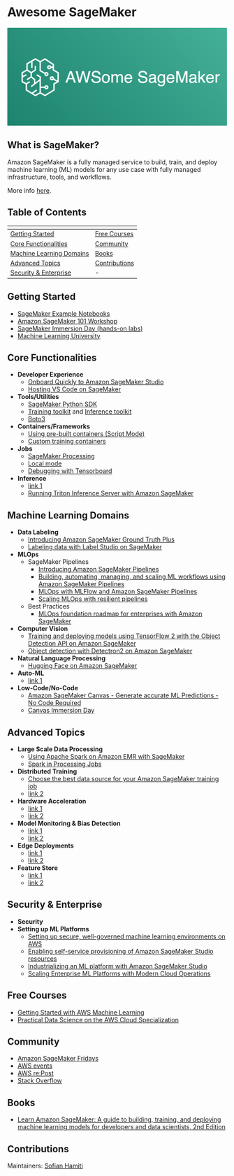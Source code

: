 # Awesome SageMaker
![SageMaker](awesome-sagemaker-intro.png)

## What is SageMaker?
Amazon SageMaker is a fully managed service to build, train, and deploy machine learning (ML) models for any use case with fully managed infrastructure, tools, and workflows.

More info [here](https://www.youtube.com/watch?v=Qv_Tr_BCFCQ).

## Table of Contents
| <!-- -->                                      | <!-- -->                        |
|-----------------------------------------------|---------------------------------|
| [Getting Started](#getting-started)           | [Free Courses](#free-courses)   |
| [Core Functionalities](#core-functionalities) | [Community](#community)         |
| [Machine Learning Domains](#ml-domains)       | [Books](#books)                 |
| [Advanced Topics](#advanced-topics)           | [Contributions](#contributions) |
| [Security & Enterprise](#security-enterprise) | -                               |


<a name="getting-started"></a>
## Getting Started
- [SageMaker Example Notebooks](https://sagemaker-examples.readthedocs.io/en/latest/)
- [Amazon SageMaker 101 Workshop](https://catalog.us-east-1.prod.workshops.aws/workshops/0c6b8a23-b837-4e0f-b2e2-4a3ffd7d645b/en-US)
- [SageMaker Immersion Day (hands-on labs)](https://catalog.us-east-1.prod.workshops.aws/workshops/63069e26-921c-4ce1-9cc7-dd882ff62575/en-US)
- [Machine Learning University](https://aws.amazon.com/machine-learning/mlu/)

<a name="core-functionalities"></a>
## Core Functionalities
- **Developer Experience**
  - [Onboard Quickly to Amazon SageMaker Studio](https://www.youtube.com/watch?v=wiDHCWVrjCU)
  - [Hosting VS Code on SageMaker](https://towardsdatascience.com/hosting-vs-code-in-sagemaker-studio-f211385e25f7)
- **Tools/Utilities**
  - [SageMaker Python SDK](https://sagemaker.readthedocs.io/en/stable/)
  - [Training toolkit](https://github.com/aws/sagemaker-training-toolkit) and [Inference toolkit](https://github.com/aws/sagemaker-inference-toolkit)
  - [Boto3](https://boto3.amazonaws.com/v1/documentation/api/latest/reference/services/sagemaker.html)
- **Containers/Frameworks**
  - [Using pre-built containers (Script Mode)](https://sagemaker.readthedocs.io/en/stable/frameworks/index.html)
  - [Custom training containers](https://github.com/aws/amazon-sagemaker-examples/tree/main/advanced_functionality/custom-training-containers)
- **Jobs**
  - [SageMaker Processing](https://sagemaker.readthedocs.io/en/stable/amazon_sagemaker_processing.html#amazon-sagemaker-processing)
  - [Local mode](https://github.com/aws-samples/amazon-sagemaker-local-mode)
  - [Debugging with Tensorboard](https://google.fr/)
- **Inference**
  - [link 1](https://google.fr/)
  - [Running Triton Inference Server with Amazon SageMaker](https://www.coursera.org/lecture/machine-learning-aws-nvidia/running-triton-inference-server-with-amazon-sagemaker-HwIki)

<a name="ml-domains"></a>
## Machine Learning Domains
- **Data Labeling**
  - [Introducing Amazon SageMaker Ground Truth Plus](https://www.youtube.com/watch?v=Y3Lo63yiqsU)
  - [Labeling data with Label Studio on SageMaker](https://medium.com/geekculture/labeling-data-with-label-studio-on-sagemaker-e4b2d1b562f7)
- **MLOps**
  - SageMaker Pipelines
    - [Introducing Amazon SageMaker Pipelines](https://www.youtube.com/watch?v=Hvz2GGU3Z8g)
    - [Building, automating, managing, and scaling ML workflows using Amazon SageMaker Pipelines](https://aws.amazon.com/blogs/machine-learning/building-automating-managing-and-scaling-ml-workflows-using-amazon-sagemaker-pipelines/)
    - [MLOps with MLFlow and Amazon SageMaker Pipelines](https://towardsdatascience.com/mlops-with-mlflow-and-amazon-sagemaker-pipelines-33e13d43f238)
    - [Scaling MLOps with resilient pipelines](https://towardsdatascience.com/i-tried-scaling-sagemaker-pipeline-executions-and-this-happened-31279b92821e)
  - Best Practices
    - [MLOps foundation roadmap for enterprises with Amazon SageMaker](https://aws.amazon.com/blogs/machine-learning/mlops-foundation-roadmap-for-enterprises-with-amazon-sagemaker/)
- **Computer Vision**
  - [Training and deploying models using TensorFlow 2 with the Object Detection API on Amazon SageMaker](https://aws.amazon.com/blogs/machine-learning/training-and-deploying-models-using-tensorflow-2-with-the-object-detection-api-on-amazon-sagemaker/)
  - [Object detection with Detectron2 on Amazon SageMaker](https://aws.amazon.com/blogs/machine-learning/object-detection-with-detectron2-on-amazon-sagemaker/)
- **Natural Language Processing**
  - [Hugging Face on Amazon SageMaker](https://huggingface.co/docs/sagemaker/main)
- **Auto-ML**
  - [link 1](https://google.fr/)
- **Low-Code/No-Code**
  - [Amazon SageMaker Canvas - Generate accurate ML Predictions - No Code Required](https://www.youtube.com/watch?v=Sy3GDQT6Lnk)
  - [Canvas Immersion Day](https://catalog.us-east-1.prod.workshops.aws/workshops/80ba0ea5-7cf9-4b8c-9d3f-1cd988b6c071/en-US)

<a name="advanced-topics"></a>
## Advanced Topics
- **Large Scale Data Processing**
  - [Using Apache Spark on Amazon EMR with SageMaker](https://www.youtube.com/watch?v=RxRENYQBxZU)
  - [Spark in Processing Jobs](https://sagemaker.readthedocs.io/en/stable/amazon_sagemaker_processing.html#data-processing-with-spark)
- **Distributed Training**
  - [Choose the best data source for your Amazon SageMaker training job](https://aws.amazon.com/blogs/machine-learning/choose-the-best-data-source-for-your-amazon-sagemaker-training-job/)
  - [link 2](https://google.fr/)
- **Hardware Acceleration**
  - [link 1](https://google.fr/)
  - [link 2](https://google.fr/)
- **Model Monitoring & Bias Detection**
  - [link 1](https://google.fr/)
  - [link 2](https://google.fr/)
- **Edge Deployments**
  - [link 1](https://google.fr/)
  - [link 2](https://google.fr/)
- **Feature Store**
  - [link 1](https://google.fr/)
  - [link 2](https://google.fr/)

<a name="security-enterprise"></a>
## Security & Enterprise
- **Security**
- **Setting up ML Platforms**
  - [Setting up secure, well-governed machine learning environments on AWS](https://aws.amazon.com/blogs/mt/setting-up-machine-learning-environments-aws/)
  - [Enabling self-service provisioning of Amazon SageMaker Studio resources](https://towardsdatascience.com/enabling-self-service-provisioning-of-amazon-sagemaker-studio-resources-7ac017925016)
  - [Industrializing an ML platform with Amazon SageMaker Studio](https://towardsdatascience.com/industrializing-an-ml-platform-with-amazon-sagemaker-studio-91b597802afe)
  - [Scaling Enterprise ML Platforms with Modern Cloud Operations](https://towardsdatascience.com/scaling-enterprise-mlops-delivery-with-modern-cloud-operations-6888d7218be5)

<a name="free-courses"></a>
## Free Courses
- [Getting Started with AWS Machine Learning](https://www.coursera.org/learn/aws-machine-learning)
- [Practical Data Science on the AWS Cloud Specialization](https://www.coursera.org/specializations/practical-data-science)

<a name="community"></a>
## Community
- [Amazon SageMaker Fridays](https://pages.awscloud.com/SageMakerFridays)
- [AWS events](https://aws.amazon.com/events/)
- [AWS re:Post](https://repost.aws/)
- [Stack Overflow](https://stackoverflow.com/questions/tagged/amazon-sagemaker)

<a name="books"></a>
## Books
- [Learn Amazon SageMaker: A guide to building, training, and deploying machine learning models for developers and data scientists, 2nd Edition](https://www.amazon.co.uk/Learn-Amazon-SageMaker-developers-scientists/dp/1801817952/ref=sr_1_1?crid=1BK45HRK8T7SE&keywords=sagemaker&qid=1657373160&sprefix=sagemake%2Caps%2C235&sr=8-1)

<a name="contributions" /></a>
## Contributions
Maintainers: [Sofian Hamiti](https://github.com/SofianHamiti)